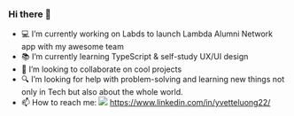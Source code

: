 ### Hi there 👋 


- 💻 I’m currently working on  Labds to launch Lambda Alumni Network app with my awesome team 
- 📚 I’m currently learning TypeScript & self-study UX/UI design 
- 📌 I’m looking to collaborate on cool projects 
- 🔍 I’m looking for help with problem-solving and learning new things not only in Tech but also about the whole world. 
- 📫 How to reach me:
 <img src="https://img.icons8.com/windows/32/000000/linkedin.png"/> https://www.linkedin.com/in/yvetteluong22/

